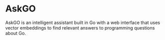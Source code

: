 # AskGO
AskGO is an intelligent assistant built in Go with a web interface that uses vector embeddings to find relevant answers to programming questions about Go.
